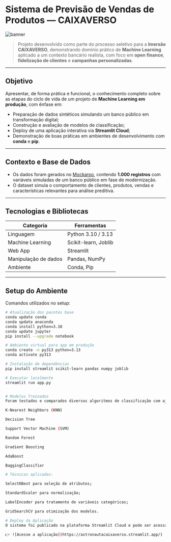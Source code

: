 # Sistema de Previsão de Vendas de Produtos — CAIXAVERSO

![banner]([https://github.com/valtairmartins/CAIXAVERSO/raw/main/imagens/banner_caixaverso.png)

> Projeto desenvolvido como parte do processo seletivo para a **Imersão CAIXAVERSO**, demonstrando domínio prático de **Machine Learning** aplicado a um contexto bancário realista, com foco em **open finance**, **fidelização de clientes** e **campanhas personalizadas**.

---

## Objetivo

Apresentar, de forma prática e funcional, o conhecimento completo sobre as etapas do ciclo de vida de um projeto de **Machine Learning em produção**, com ênfase em:

- Preparação de dados sintéticos simulando um banco público em transformação digital;
- Construção e avaliação de modelos de classificação;
- Deploy de uma aplicação interativa via **Streamlit Cloud**;
- Demonstração de boas práticas em ambientes de desenvolvimento com **conda** e **pip**.

---

## Contexto e Base de Dados

- Os dados foram gerados no [Mockaroo](https://www.mockaroo.com/), contendo **1.000 registros** com variáveis simuladas de um banco público em fase de modernização.
- O dataset simula o comportamento de clientes, produtos, vendas e características relevantes para análise preditiva.

---

## Tecnologias e Bibliotecas

| Categoria         | Ferramentas                           |
|------------------|----------------------------------------|
| Linguagem        | Python 3.10 / 3.13                     |
| Machine Learning | Scikit-learn, Joblib                   |
| Web App          | Streamlit                             |
| Manipulação de dados | Pandas, NumPy                     |
| Ambiente         | Conda, Pip                             |

---

## Setup do Ambiente

Comandos utilizados no setup:

```bash
# Atualização dos pacotes base
conda update conda
conda update anaconda
conda install python=3.10
conda update jupyter
pip install --upgrade notebook

# Ambiente virtual para app em produção
conda create -n py313 python=3.13
conda activate py313

# Instalação de dependências
pip install streamlit scikit-learn pandas numpy joblib

# Executar localmente
streamlit run app.py


# Modelos Treinados
Foram testados e comparados diversos algoritmos de classificação com ajuste de hiperparâmetros:

K-Nearest Neighbors (KNN)

Decision Tree

Support Vector Machine (SVM)

Random Forest

Gradient Boosting

AdaBoost

BaggingClassifier

# Técnicas aplicadas:

SelectKBest para seleção de atributos;

StandardScaler para normalização;

LabelEncoder para tratamento de variáveis categóricas;

GridSearchCV para otimização dos modelos.

# Deploy da Aplicação
O sistema foi publicado na plataforma Streamlit Cloud e pode ser acessado aqui:

👉 ![Acesse a aplicação](https://astronautacaixaverso.streamlit.app/)
